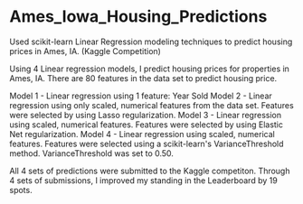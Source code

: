 # Ames_Iowa_Housing_Predictions
Used scikit-learn Linear Regression modeling techniques to predict housing prices in Ames, IA. (Kaggle Competition)

Using 4 Linear regression models, I predict housing prices for properties in Ames, IA. There are 80 features in the data set to predict housing price. 

Model 1 - Linear regression using 1 feature: Year Sold
Model 2 - Linear regression using only scaled, numerical features from the data set. Features were selected by using Lasso regularization. 
Model 3 - Linear regression using scaled, numerical features. Features were selected by using Elastic Net regularization. 
Model 4 - Linear regression using scaled, numerical features. Features were selected using a scikit-learn's VarianceThreshold method. VarianceThreshold was set to 0.50. 

All 4 sets of predictions were submitted to the Kaggle competiton. 
Through 4 sets of submissions, I improved my standing in the Leaderboard by 19 spots. 
